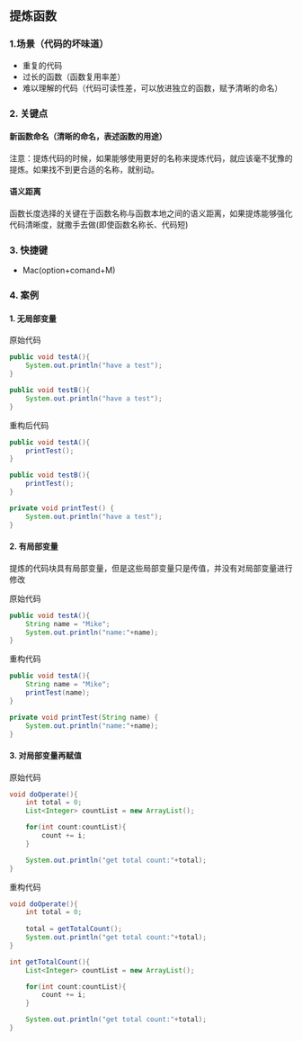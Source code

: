 ## 提炼函数

### 1.场景（代码的坏味道）
+ 重复的代码
+ 过长的函数（函数复用率差）
+ 难以理解的代码（代码可读性差，可以放进独立的函数，赋予清晰的命名）

### 2. 关键点
#### 新函数命名（清晰的命名，表述函数的用途）
注意：提炼代码的时候，如果能够使用更好的名称来提炼代码，就应该毫不犹豫的提炼。如果找不到更合适的名称，就别动。
#### 语义距离
函数长度选择的关键在于函数名称与函数本地之间的语义距离，如果提炼能够强化代码清晰度，就撒手去做(即使函数名称长、代码短)

### 3. 快捷键
+ Mac(option+comand+M)


### 4. 案例
#### 1. 无局部变量

原始代码
```java
public void testA(){
    System.out.println("have a test");
}

public void testB(){
    System.out.println("have a test");
}
```

重构后代码
```java
public void testA(){
    printTest();
}

public void testB(){
    printTest();
}    

private void printTest() {
    System.out.println("have a test");
}
```
#### 2. 有局部变量

提炼的代码块具有局部变量，但是这些局部变量只是传值，并没有对局部变量进行修改

原始代码
```java
public void testA(){
    String name = "Mike";
    System.out.println("name:"+name);
}
```
重构代码
```java
public void testA(){
    String name = "Mike";
    printTest(name);
}

private void printTest(String name) {
    System.out.println("name:"+name);
}
```
#### 3. 对局部变量再赋值

原始代码
```java
void doOperate(){
    int total = 0;
    List<Integer> countList = new ArrayList();

    for(int count:countList){
        count += i;
    }

    System.out.println("get total count:"+total); 
}
```
重构代码
```java
void doOperate(){
    int total = 0;
    
    total = getTotalCount();
    System.out.println("get total count:"+total); 
}

int getTotalCount(){
    List<Integer> countList = new ArrayList();

    for(int count:countList){
        count += i;
    }

    System.out.println("get total count:"+total);
}
```






